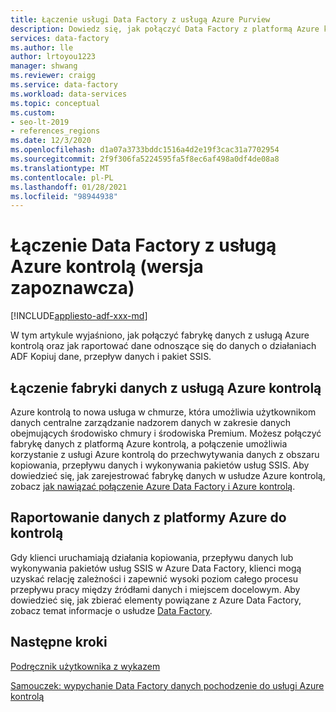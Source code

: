 ```yaml
---
title: Łączenie usługi Data Factory z usługą Azure Purview
description: Dowiedz się, jak połączyć Data Factory z platformą Azure kontrolą
services: data-factory
ms.author: lle
author: lrtoyou1223
manager: shwang
ms.reviewer: craigg
ms.service: data-factory
ms.workload: data-services
ms.topic: conceptual
ms.custom:
- seo-lt-2019
- references_regions
ms.date: 12/3/2020
ms.openlocfilehash: d1a07a3733bddc1516a4d2e19f3cac31a7702954
ms.sourcegitcommit: 2f9f306fa5224595fa5f8ec6af498a0df4de08a8
ms.translationtype: MT
ms.contentlocale: pl-PL
ms.lasthandoff: 01/28/2021
ms.locfileid: "98944938"
---
```

# <a name="connect-data-factory-to-azure-purview-preview"></a>Łączenie Data Factory z usługą Azure kontrolą (wersja zapoznawcza)
[!INCLUDE[appliesto-adf-xxx-md](includes/appliesto-adf-xxx-md.md)]

W tym artykule wyjaśniono, jak połączyć fabrykę danych z usługą Azure kontrolą oraz jak raportować dane odnoszące się do danych o działaniach ADF Kopiuj dane, przepływ danych i pakiet SSIS.

## <a name="connect-data-factory-to-azure-purview"></a>Łączenie fabryki danych z usługą Azure kontrolą
Azure kontrolą to nowa usługa w chmurze, która umożliwia użytkownikom danych centralne zarządzanie nadzorem danych w zakresie danych obejmujących środowisko chmury i środowiska Premium. Możesz połączyć fabrykę danych z platformą Azure kontrolą, a połączenie umożliwia korzystanie z usługi Azure kontrolą do przechwytywania danych z obszaru kopiowania, przepływu danych i wykonywania pakietów usług SSIS. Aby dowiedzieć się, jak zarejestrować fabrykę danych w usłudze Azure kontrolą, zobacz [jak nawiązać połączenie Azure Data Factory i Azure kontrolą](../purview/how-to-link-azure-data-factory.md). 

## <a name="report-lineage-data-to-azure-purview"></a>Raportowanie danych z platformy Azure do kontrolą
Gdy klienci uruchamiają działania kopiowania, przepływu danych lub wykonywania pakietów usług SSIS w Azure Data Factory, klienci mogą uzyskać relację zależności i zapewnić wysoki poziom całego procesu przepływu pracy między źródłami danych i miejscem docelowym.
Aby dowiedzieć się, jak zbierać elementy powiązane z Azure Data Factory, zobacz temat informacje o usłudze [Data Factory](../purview/how-to-link-azure-data-factory.md#supported-azure-data-factory-activities).

## <a name="next-steps"></a>Następne kroki
[Podręcznik użytkownika z wykazem](../purview/catalog-lineage-user-guide.md)

[Samouczek: wypychanie Data Factory danych pochodzenie do usługi Azure kontrolą](turorial-push-lineage-to-purview.md)